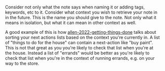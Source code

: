 Consider not only what the note says when naming it or adding tags, keywords, etc to it. Consider what context you wish to retrieve your note in in the future. This is the name you should give to the note. Not only what it means in isolation, but what it can mean in other context as well.

A good example of this is how [allen-2022-getting-things-done](allen-2022-getting-things-done.md) talks about sorting your next actions lists based on the context you're currently in. A list of "things to do for the house" can contain a next-action like "buy paint". This is not that great as you you're likely to check that list when you're at the house. Instead a list of "errands" would be better as you're likely to check that list when you're in the context of running errands, e.g. on your way to the store. 